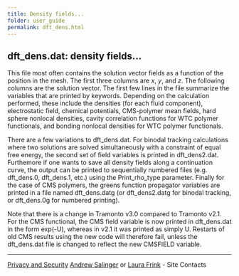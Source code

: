 ```yaml
---
title: Density fields...
folder: user_guide
permalink: dft_dens.html
---
```


## dft_dens.dat: density fields...

This file most often contains the solution vector fields as a function of the position in the mesh. The first three columns are $x$, $y$, and $z$. The following columns are the solution vector. The first few lines in the file summarize the variables that are printed by keywords. Depending on the calculation performed, these include the densities (for each fluid component), electrostatic field, chemical potentials, CMS-polymer mean fields, hard sphere nonlocal densities, cavity correlation functions for WTC polymer functionals, and bonding nonlocal densities for WTC polymer functionals.

There are a few variations to dft_dens.dat. For binodal tracking calculations where two solutions are solved simultaneously with a constraint of equal free energy, the second set of field variables is printed in dft_dens2.dat. Furthemore if one wants to save all density fields along a continuation curve, the output can be printed to sequentially numbered files (e.g. dft_dens.0, dft_dens.1, etc.) using the Print_rho_type parameter. Finally for the case of CMS polymers, the greens function propagator variables are printed in a file named dft_dens.datg (or dft_dens2.datg for binodal tracking, or dft_dens.0g for numbered printing).

Note that there is a change in Tramonto v3.0 compared to Tramonto v2.1\. For the CMS functional, the CMS field variable is now printed in dft_dens.dat in the form exp(-U), whereas in v2.1 it was printed as simply U. Restarts of old CMS results using the new code will therefore fail, unless the dft_dens.dat file is changed to reflect the new CMSFIELD variable.

***

[Privacy and Security](http://www.sandia.gov/general/privacy-security/index.html)
[Andrew Salinger](mailto:agsalin@sandia.gov) or [Laura Frink](mailto:ljfrink@colderinsights.com) - Site Contacts 